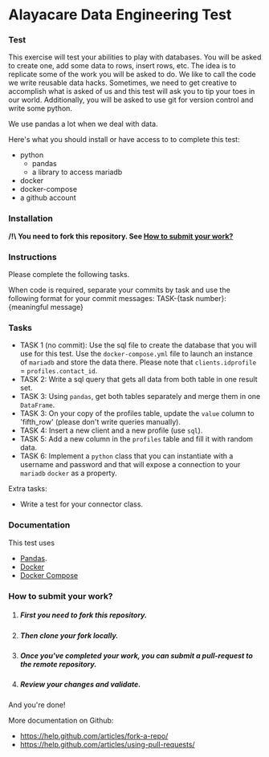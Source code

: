 Alayacare Data Engineering Test
===========================


### Test
This exercise will test your abilities to play with databases. You will be asked to create one, add some data to rows, insert rows, etc. The idea is to replicate some of the work you will be asked to do. We like to call the code we write reusable data hacks. Sometimes, we need to get creative to accomplish what is asked of us and this test will ask you to tip your toes in our world. Additionally, you will be asked to use git for version control and write some python.

We use pandas a lot when we deal with data.

Here's what you should install or have access to to complete this test:

* python
	- pandas
	- a library to access mariadb
* docker
* docker-compose
* a github account

### Installation
**/!\ You need to fork this repository. See [How to submit your work?](#how-to-submit-your-work)**

### Instructions

Please complete the following tasks.

When code is required, separate your commits by task and use the following format for your commit messages: TASK-{task number}: {meaningful message}

### Tasks
* TASK 1 (no commit): Use the sql file to create the database that you will use for this test. Use the `docker-compose.yml` file to launch an instance of `mariadb` and store the data there. Please note that `clients.idprofile` = `profiles.contact_id`.
* TASK 2: Write a sql query that gets all data from both table in one result set.
* TASK 3: Using `pandas`, get both tables separately and merge them in one `DataFrame`.
* TASK 3: On your copy of the profiles table, update the `value` column to 'fifth_row' (please don't write queries manually).
* TASK 4: Insert a new client and a new profile (use `sql`).
* TASK 5: Add a new column in the `profiles` table and fill it with random data.
* TASK 6: Implement a `python` class that you can instantiate with a username and password and that will expose a connection to your `mariadb` `docker` as a property.

Extra tasks:
- Write a test for your connector class.

### Documentation
This test uses 
* [Pandas](http://pandas.pydata.org/pandas-docs/stable/).
* [Docker](https://www.docker.com/)
* [Docker Compose](https://docs.docker.com/compose/)

### How to submit your work?

1. ##### First you need to fork this repository.
2. ##### Then clone your fork locally.
3. ##### Once you've completed your work, you can submit a pull-request to the remote repository.
4. ##### Review your changes and validate.

And you're done!

More documentation on Github:
* https://help.github.com/articles/fork-a-repo/
* https://help.github.com/articles/using-pull-requests/
